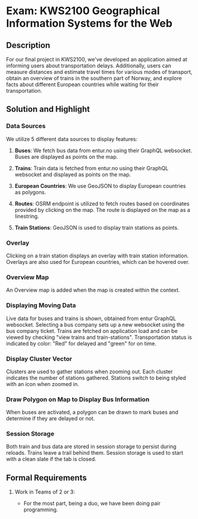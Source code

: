 # Exam: KWS2100 Geographical Information Systems for the Web

## Description

For our final project in KWS2100, we've developed an application aimed at informing users about transportation delays.
Additionally, users can measure distances and estimate travel times for various modes of transport, obtain an overview
of trains in the southern part of Norway, and explore facts about different European countries while waiting for their
transportation.

## Solution and Highlight

### Data Sources

We utilize 5 different data sources to display features:

1. **Buses**: We fetch bus data from entur.no using their GraphQL websocket. Buses are displayed as points on the map.

2. **Trains**: Train data is fetched from entur.no using their GraphQL websocket and displayed as points on the map.

3. **European Countries**: We use GeoJSON to display European countries as polygons.

4. **Routes**: OSRM endpoint is utilized to fetch routes based on coordinates provided by
clicking on the map. The route is displayed on the map as a linestring.

5. **Train Stations**: GeoJSON is used to display train stations as points.

### Overlay

Clicking on a train station displays an overlay with train station information.
Overlays are also used for European countries, which can be hovered over.

### Overview Map

An Overview map is added when the map is created within the context.

### Displaying Moving Data

Live data for buses and trains is shown, obtained from entur GraphQL websocket.
Selecting a bus company sets up a new websocket using the bus company ticket.
Trains are fetched on application load and can be viewed by checking "view trains and train-stations".
Transportation status is indicated by color: "Red" for delayed and "green" for on time.

### Display Cluster Vector

Clusters are used to gather stations when zooming out. Each cluster indicates the number of stations gathered.
Stations switch to being styled with an icon when zoomed in.

### Draw Polygon on Map to Display Bus Information

When buses are activated, a polygon can be drawn to mark buses and determine if they are delayed or not.

### Session Storage

Both train and bus data are stored in session storage to persist during reloads. Trains leave a trail behind them. Session storage is used to start with a clean slate if the tab is closed.

## Formal Requirements

1. Work in Teams of 2 or 3:

   - For the most part, being a duo, we have been doing pair programming.

